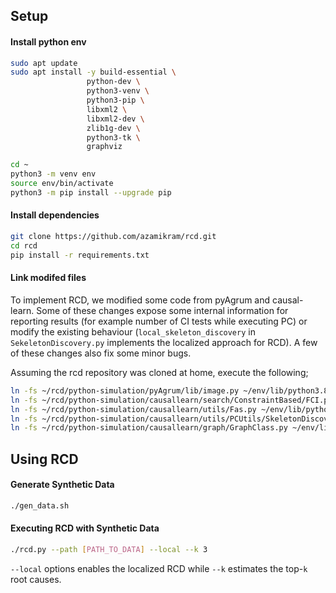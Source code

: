 ## Setup
#### Install python env
```bash
sudo apt update
sudo apt install -y build-essential \
                 python-dev \
                 python3-venv \
                 python3-pip \
                 libxml2 \
                 libxml2-dev \
                 zlib1g-dev \
                 python3-tk \
                 graphviz

cd ~
python3 -m venv env
source env/bin/activate
python3 -m pip install --upgrade pip
```

#### Install dependencies
```bash
git clone https://github.com/azamikram/rcd.git
cd rcd
pip install -r requirements.txt
```

#### Link modifed files
To implement RCD, we modified some code from pyAgrum and causal-learn.
Some of these changes expose some internal information for reporting results (for example number of CI tests while executing PC) or modify the existing behaviour (`local_skeleton_discovery` in `SekeletonDiscovery.py` implements the localized approach for RCD). A few of these changes also fix some minor bugs.

Assuming the rcd repository was cloned at home, execute the following;
```bash
ln -fs ~/rcd/python-simulation/pyAgrum/lib/image.py ~/env/lib/python3.8/site-packages/pyAgrum/lib/
ln -fs ~/rcd/python-simulation/causallearn/search/ConstraintBased/FCI.py ~/env/lib/python3.8/site-packages/causallearn/search/ConstraintBased/
ln -fs ~/rcd/python-simulation/causallearn/utils/Fas.py ~/env/lib/python3.8/site-packages/causallearn/utils/
ln -fs ~/rcd/python-simulation/causallearn/utils/PCUtils/SkeletonDiscovery.py ~/env/lib/python3.8/site-packages/causallearn/utils/PCUtils/
ln -fs ~/rcd/python-simulation/causallearn/graph/GraphClass.py ~/env/lib/python3.8/site-packages/causallearn/graph/
```

## Using RCD

#### Generate Synthetic Data
```sh
./gen_data.sh
```

#### Executing RCD with Synthetic Data
```sh
./rcd.py --path [PATH_TO_DATA] --local --k 3
```

`--local` options enables the localized RCD while `--k` estimates the top-`k` root causes.
